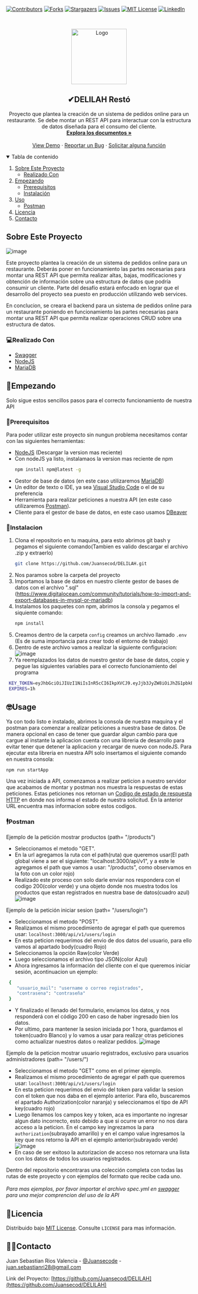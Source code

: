 [![Contributors][contributors-shield]][contributors-url]
[![Forks][forks-shield]][forks-url]
[![Stargazers][stars-shield]][stars-url]
[![Issues][issues-shield]][issues-url]
[![MIT License][license-shield]][license-url]
[![LinkedIn][linkedin-shield]][linkedin-url]


<!-- PROJECT LOGO -->
<br />
<p align="center">
  <a href="https://github.com/Juansecod/DELILAH">
    <img src="https://blog.acamica.com/content/images/2020/12/Logo_Redes--Custom-.png" alt="Logo" width="150" height="150">
  </a>

  <h2 align="center">✔DELILAH Restó</h2>

  <p align="center">
    Proyecto que plantea la creación de un sistema de pedidos online para un restaurante. Se debe montar un REST API para interactuar con la estructura de datos diseñada para el consumo del cliente.
    <br />
    <a href="https://github.com/Juansecod/DELILAH"><strong>Explora los documentos »</strong></a>
    <br />
    <br />
    <a href="https://github.com/Juansecod/DELILAH">View Demo</a>
    ·
    <a href="https://github.com/Juansecod/DELILAH/issues">Reportar un Bug</a>
    ·
    <a href="https://github.com/Juansecod/DELILAH/issues">Solicitar alguna función</a>
  </p>
</p>


<!-- TABLA DE CONTENIDO -->
<details open="open">
  <summary>Tabla de contenido</summary>
  <ol>
    <li>
      <a href="#sobre-este-proyecto">Sobre Este Proyecto</a>
      <ul>
        <li><a href="#realizado-con">Realizado Con</a></li>
      </ul>
    </li>
    <li>
      <a href="#empezando">Empezando</a>
      <ul>
        <li><a href="#prerequisitos">Prerequisitos</a></li>
        <li><a href="#instalacion">Instalación</a></li>
      </ul>
    </li>
    <li><a href="#usage">Uso</a>
      <ul>
        <li><a href="#postman">Postman</a></li>
      </ul>
    </li>
    <li><a href="#licencia">Licencia</a></li>
    <li><a href="#contacto">Contacto</a></li>
  </ol>
</details>



<!-- sobre este proyecto -->
## Sobre Este Proyecto

![image](https://user-images.githubusercontent.com/62673626/126071839-c7cae8f8-4a99-412e-90a7-3cb5c18d158b.png)

Este proyecto plantea la creación de un sistema de pedidos online para un restaurante. Deberás poner en funcionamiento las partes necesarias para montar una REST API que permita realizar altas, bajas, modificaciones y obtención de información sobre una estructura de datos que podría consumir un cliente. Parte del desafío estará enfocado en lograr que el desarrollo del proyecto sea puesto en producción utilizando web services.

En conclucion, se creara el backend para un sistema de pedidos online para un restaurante poniendo en funcionamiento las partes necesarias para montar una REST API que permita realizar operaciones CRUD sobre una estructura de datos.

### 💻Realizado Con

* [Swagger](editor.swagger.io)
* [NodeJS](https://nodejs.org/es/)
* [MariaDB](https://www.mariadbtutorial.com/getting-started/install-mariadb/)



<!-- GETTING STARTED -->
## 🥳Empezando

Solo sigue estos sencillos pasos para el correcto funcionamiento de nuestra API

### 🤔Prerequisitos

Para poder utilizar este proyecto sin nungun problema necesitamos contar con las siguientes herramientas:
* [NodeJS](https://nodejs.org/es/) (Descargar la version mas reciente)
* Con nodeJS ya listo, instalamaos la version mas reciente de npm
  ```sh
  npm install npm@latest -g
  ```
 * Gestor de base de datos (en este caso utilizaremos [MariaDB](https://www.mariadbtutorial.com/getting-started/install-mariadb/))
 * Un editor de texto o IDE, ya sea [Visual Studio Code](https://code.visualstudio.com/download) o el de su preferencia
 * Herramienta para realizar peticiones a nuestra API (en este caso utilizaremos [Postman](https://learning.postman.com/docs/getting-started/installation-and-updates/)).
 * Cliente para el gestor de base de datos, en este caso usamos [DBeaver](https://dbeaver.io/download/)

### 🤯Instalacion

1. Clona el repositorio en tu maquina, para esto abrimos git bash y pegamos el siguiente comando(Tambien es valido descargar el archivo .zip y extraerlo)
   ```sh
   git clone https://github.com/Juansecod/DELILAH.git
   ```
2. Nos paramos sobre la carpeta del proyecto
3. Importamos la base de datos en nuestro cliente gestor de bases de datos con el archivo ".sql" (https://www.digitalocean.com/community/tutorials/how-to-import-and-export-databases-in-mysql-or-mariadb)
4. Instalamos los paquetes con npm, abrimos la consola y pegamos el siquiente comando:
   ```sh
   npm install
4. Creamos dentro de la carpeta `config` creamos un archivo llamado `.env` (Es de suma importancia para crear todo el entorno de trabajo)
5. Dentro de este archivo vamos a realizar la siguiente configuracion:
    ![image](https://user-images.githubusercontent.com/62673626/126071471-237bc31c-90fc-4588-9593-8d8ee7c82e03.png)
6. Ya reemplazados los datos de nuestro gestor de base de datos, copie y pegue las siguientes variables para el correcto funcionamiento del programa
  ```sh
   KEY_TOKEN=eyJhbGciOiJIUzI1NiIsInR5cCI6IkpXVCJ9.eyJjb3JyZW8iOiJhZG1pbkBhZG1pbi5jb20iLCJ0aXBvX3VzdWFyaW8iOjIsImlhdCI6MTYyNTcxNzkyMCwiZXhwIjoxNjI1NzIxNTIwfQ.pGpfCH-dZbxmrjstZn7MMD6dmE_RBcdsz4_M0bktXfk
   EXPIRES=1h
   ```


<!-- USAGE EXAMPLES -->
## 🤓Usage
Ya con todo listo e instalado, abrimos la consola de nuestra maquina y el postman para comenzar a realizar peticiones a nuestra base de datos.
De manera opcional en caso de tener que guardar algun cambio para que cargue al instante la aplicacion cuenta con una libreria de desarrollo para evitar tener que detener la 
aplicacion y recargar de nuevo con nodeJS. Para ejecutar esta libreria en nuestra API solo insertamos el siguiente comando en nuestra consola:
  ``` sh
  npm run startApp
  ```
Una vez iniciada a API, comenzamos a realizar peticion a nuestro servidor que acabamos de montar y postman nos muestra la respuestas de estas peticiones. Estas peticiones nos retornan un [Codigo de estado de respuesta HTTP](https://developer.mozilla.org/es/docs/Web/HTTP/Status) en donde nos informa el estado de nuestra solicitud. En la anterior URL encuentra mas informacion sobre estos codigos. 

### 🕴Postman
Ejemplo de la petición mostrar productos (path= "/products")
  - Seleccionamos el metodo "GET".
  - En la url agregamos la ruta con el path(ruta) que queremos usar(El path global viene a ser el siguiente: "localhost:3000/api/v1", y a este le agregamos el path que vamos a usar: "/products", como observamos en la foto con un color rojo)
  - Realizado este proceso con solo darle enviar nos respondera con el codigo 200(color verde) y una objeto donde nos muestra todos los productos que estan registrados en nuestra base de datos(cuadro azul)
![image](https://user-images.githubusercontent.com/62673626/126074943-fd6a9a50-aa6a-4994-b3ed-c83be358f54a.png)

Ejemplo de la petición iniciar sesion (path= "/users/login")
  - Seleccionamos el metodo "POST".
  - Realizamos el mismo procedimiento de agregar el path que queremos usar: `localhost:3000/api/v1/users/login`
  - En esta peticion requerimos del envio de dos datos del usuario, para ello vamos al apartado body(cuadro Rojo)
  - Seleccionamos la opción Raw(color Verde)
  - Luego seleccionamos el archivo tipo JSON(color Azul)
  - Ahora ingresamos la información del cliente con el que queremos iniciar sesión, acontinuacion un ejemplo:
  ```sh 
   {
      "usuario_mail": "username o correo registrados",
      "contrasena": "contraseña"
   }
   ```
  - Y finalizado el llenado del formulario, enviamos los datos, y nos  responderá con el código 200 en caso de haber ingresado bien los datos.
  - Por ultimo, para mantener la sesion iniciada por 1 hora, guardamos el token(cuadro Blanco) y lo vamos a usar para realizar otras peticiones como actualizar nuestros datos o realizar pedidos.
![image](https://user-images.githubusercontent.com/62673626/126075493-f7df96b4-7ec3-4032-beff-ed26c8474aff.png)

Ejemplo de la peticion mostrar usuario registrados, exclusivo para usuarios administradores (path= "/users/")
  - Seleccionamos el metodo "GET" como en el primer ejemplo.
  - Realizamos el mismo procedimiento de agregar el path que queremos usar: `localhost:3000/api/v1/users/login`
  - En esta peticion requerimos del envio del token para validar la sesion con el token que nos daba en el ejemplo anterior. Para ello, buscaremos el apartado Authorization(color naranja) y seleccionamos el tipo de API key(cuadro rojo)
  - Luego llenamos los campos key y token, aca es importante no ingresar algun dato incorrecto, esto debido a que si ocurre un error no nos dara acceso a la peticion. En el campo key ingrezamos la para `authorization`(subrayado amarillo) y en el campo value ingresamos la key que nos retorno la API en el ejemplo anterior(subrayado verde)
  ![image](https://user-images.githubusercontent.com/62673626/126094597-403d6da1-3bbe-4781-b9b7-03cb440f4611.png)
  - En caso de ser exitoso la autorizacion de acceso nos retornara una lista con los datos de todos los usuarios registrados.

Dentro del repositorio encontraras una colección completa con todas las rutas de este proyecto y con ejemplos del formato que recibe cada uno.<br /><br />
_Para mas ejemplos, por favor importar el archivo spec.yml en [swagger](https://editor.swagger.io) para una mejor comprencion del uso de la API_


<!-- LICENCIA -->
## 🧾Licencia

Distribuido bajo [MIT License](https://choosealicense.com/licenses/mit/). Consulte `LICENSE` para mas información.



<!-- Contacto -->
## 👨‍💻Contacto

Juan Sebastian Rios Valencia - [@Juansecode](https://www.linkedin.com/in/juansecode) - juan.sebastianri28@gmail.com

Link del Proyecto: [https://github.com/Juansecod/DELILAH](https://github.com/Juansecod/DELILAH)







<!-- MARKDOWN LINKS & IMAGES -->
<!-- https://www.markdownguide.org/basic-syntax/#reference-style-links -->
[contributors-shield]: https://img.shields.io/github/contributors/Juansecod/DELILAH.svg?style=for-the-badge
[contributors-url]: https://github.com/Juansecod/DELILAH/graphs/contributors
[forks-shield]: https://img.shields.io/github/forks/Juansecod/DELILAH.svg?style=for-the-badge
[forks-url]: https://github.com/Juansecod/DELILAH/network/members
[stars-shield]: https://img.shields.io/github/stars/Juansecod/DELILAH.svg?style=for-the-badge
[stars-url]: https://github.com/Juansecod/DELILAH/stargazers
[issues-shield]: https://img.shields.io/github/issues/Juansecod/DELILAH.svg?style=for-the-badge
[issues-url]: https://github.com/Juansecod/DELILAH/issues
[license-shield]: https://img.shields.io/github/license/Juansecod/DELILAH.svg?style=for-the-badge
[license-url]: https://github.com/Juansecod/DELILAH/blob/main/LICENSE
[linkedin-shield]: https://img.shields.io/badge/-LinkedIn-black.svg?style=for-the-badge&logo=linkedin&colorB=555
[linkedin-url]: https://linkedin.com/in/Juansecode
